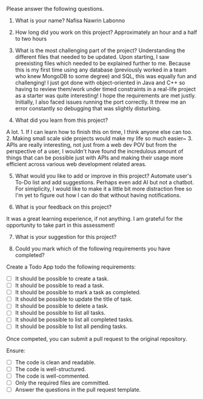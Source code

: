 Please answer the following questions.

1. What is your name?
Nafisa Nawrin Labonno

2. How long did you work on this project?
Approximately an hour and a half to two hours

3. What is the most challenging part of the project?
Understanding the different files that needed to be updated. Upon starting, I saw preexisting files which needed to be explained further to me. Because this is my first time using any database (previously worked in a team who knew MongoDB to some degree) and SQL, this was equally fun and challenging! I just got done with object-oriented in Java and C++ so having to review them/work under timed constraints in a real-life project as a starter was quite interesting! I hope the requirements are met justly. Initially, I also faced issues running the port correctly. It threw me an error constantly so debugging that was slightly disturbing.

4. What did you learn from this project?

A lot. 1. If I can learn how to finish this on time, I think anyone else can too. 2. Making small scale side projects would make my life so much easier~ 3. APIs are really interesting, not just from a web dev POV but from the perspective of a user, I wouldn't have found the incredulous amount of things that can be possible just with APIs and making their usage more efficient across various web development related areas.

5. What would you like to add or improve in this project?
Automate user's To-Do list and add suggestions. Perhaps even add AI but not a chatbot. For simiplicity, I would like to make it a little bit more distraction free so I'm yet to figure out how I can do that without having notifications.

6. What is your feedback on this project?

It was a great learning experience, if not anything. I am grateful for the opportunity to take part in this assessment!

7. What is your suggestion for this project?


8. Could you mark which of the following requirements you have completed?

Create a Todo App todo the following requirements:

- [ ] It should be possible to create a task.
- [ ] It should be possible to read a task.
- [ ] It should be possible to mark a task as completed.
- [ ] It should be possible to update the title of task.
- [ ] It should be possible to delete a task.
- [ ] It should be possible to list all tasks.
- [ ] It should be possible to list all completed tasks.
- [ ] It should be possible to list all pending tasks.

Once competed, you can submit a pull request to the original repository.

Ensure:

- [ ] The code is clean and readable.
- [ ] The code is well-structured.
- [ ] The code is well-commented.
- [ ] Only the required files are committed.
- [ ] Answer the questions in the pull request template.